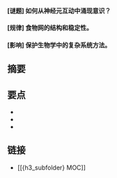 #### [谜题] 如何从神经元互动中涌现意识？


#### [规律] 食物网的结构和稳定性。


#### [影响] 保护生物学中的复杂系统方法。


## 摘要


## 要点

- 
- 
- 

## 链接

- [[{h3_subfolder} MOC]]
